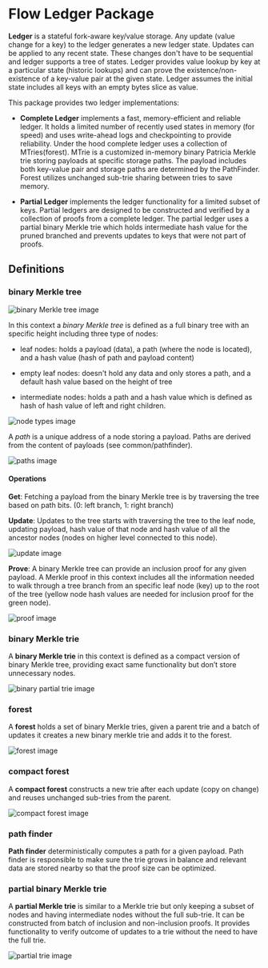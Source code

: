# Flow Ledger Package

**Ledger** is a stateful fork-aware key/value storage. Any update (value change for a key) to the ledger generates a new ledger state. Updates can be applied to any recent state. These changes don't have to be sequential and ledger supports a tree of states. Ledger provides value lookup by key at a particular state (historic lookups) and can prove the existence/non-existence of a key-value pair at the given state. Ledger assumes the initial state includes all keys with an empty bytes slice as value.

This package provides two ledger implementations:

- **Complete Ledger** implements a fast, memory-efficient and reliable ledger. It holds a limited number of recently used states in memory (for speed) and uses write-ahead logs and checkpointing to provide reliability. Under the hood complete ledger uses a collection of MTries(forest). MTrie is a customized in-memory binary Patricia Merkle trie storing payloads at specific storage paths. The payload includes both key-value pair and storage paths are determined by the PathFinder. Forest utilizes unchanged sub-trie sharing between tries to save memory.

- **Partial Ledger** implements the ledger functionality for a limited subset of keys. Partial ledgers are designed to be constructed and verified by a collection of proofs from a complete ledger. The partial ledger uses a partial binary Merkle trie which holds intermediate hash value for the pruned branched and prevents updates to keys that were not part of proofs.

## Definitions

### binary Merkle tree

![binary Merkle tree image](/ledger/docs/binary_merkle_tree.png?raw=true "binary Merkle tree" )

In this context a *binary Merkle tree* is defined as a full binary tree with an specific height including three type of nodes:

- leaf nodes: holds a payload (data), a path (where the node is located), and a hash value (hash of path and payload content)

- empty leaf nodes: doesn't hold any data and only stores a path, and a default hash value based on the height of tree

- intermediate nodes: holds a path and a hash value which is defined as hash of hash value of left and right children.

![node types image](/ledger/docs/node_types.png)

A *path* is a unique address of a node storing a payload. Paths are derived from the content of payloads (see common/pathfinder).

![paths image](/ledger/docs/paths.png?raw=true "paths")

#### Operations

**Get**: Fetching a payload from the binary Merkle tree is by traversing the tree based on path bits. (0: left branch, 1: right branch)

**Update**: Updates to the tree starts with traversing the tree to the leaf node, updating payload, hash value of that node and hash value of all the ancestor nodes (nodes on higher level connected to this node).

![update image](/ledger/docs/tree_update.gif?raw=true "update")

**Prove**: A binary Merkle tree can provide an inclusion proof for any given payload. A Merkle proof in this context includes all the information needed to walk through a tree branch from an specific leaf node (key) up to the root of the tree (yellow node hash values are needed for inclusion proof for the green node).

![proof image](/ledger/docs/proof.png?raw=true "proof")

### binary Merkle trie
A **binary Merkle trie** in this context is defined as a compact version of binary Merkle tree, providing exact same functionality but don’t store unnecessary nodes.

![binary partial trie image](/ledger/docs/trie_update.gif?raw=true "binary partial trie")

### forest 
A **forest** holds a set of binary Merkle tries, given a parent trie and a batch of updates it creates a new binary merkle trie and adds it to the forest.

![forest image](/ledger/docs/forest.png?raw=true "forest")

### compact forest 
A **compact forest** constructs a new trie after each update (copy on change) and reuses unchanged sub-tries from the parent.

![compact forest image](/ledger/docs/reuse_sub_trees.gif?raw=true "compact forest")

### path finder 
**Path finder** deterministically computes a path for a given payload. Path finder is responsible to make sure the trie grows in balance and relevant data are stored nearby so that the proof size can be optimized.

### partial binary Merkle trie
A **partial Merkle trie** is similar to a Merkle trie but only keeping a subset of nodes and having intermediate nodes without the full sub-trie. It can be constructed from batch of inclusion and non-inclusion proofs. It provides functionality to verify outcome of updates to a trie without the need to have the full trie.

![partial trie image](/ledger/docs/partial_trie.png?raw=true "partial trie")
